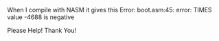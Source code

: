 When I compile with NASM it gives this Error:
boot.asm:45: error: TIMES value -4688 is negative

Please Help!
Thank You!
